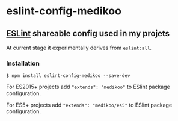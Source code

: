 # eslint-config-medikoo

## [ESLint](http://eslint.org/docs/developer-guide/shareable-configs) shareable config used in my projets

At current stage it experimentally derives from `eslint:all`.

### Installation

    $ npm install eslint-config-medikoo --save-dev

For ES2015+ projects add `"extends": "medikoo"` to ESlint package configuration.

For ES5+ projects add `"extends": "medikoo/es5"` to ESlint package configuration.
